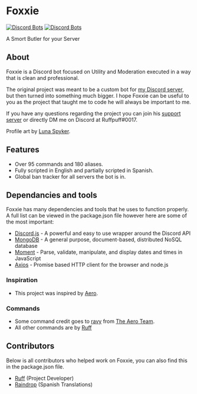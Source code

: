 # Foxxie
[![Discord Bots](https://top.gg/api/widget/status/812546582531801118.svg)](https://top.gg/bot/812546582531801118) [![Discord Bots](https://top.gg/api/widget/upvotes/812546582531801118.svg)](https://top.gg/bot/812546582531801118)

A Smort Butler for your Server

## About

Foxxie is a Discord bot focused on Utility and Moderation executed in a way that is clean and professional.

The original project was meant to be a custom bot for [my Discord server](https://discord.gg/kAbuCpfnCk), but then turned into something much bigger. I hope Foxxie can be useful to you as the project that taught me to code he will always be important to me.

If you have any questions regarding the project you can join his [support server](https://discord.gg/jMernA8hD9) or directly DM me on Discord at Ruffpuff#0017.

Profile art by [Luna Spyker](https://twitter.com/LunaSpyker).

## Features

* Over 95 commands and 180 aliases.
* Fully scripted in English and partially scripted in Spanish.
* Global ban tracker for all servers the bot is in.

## Dependancies and tools

Foxxie has many dependencies and tools that he uses to function properly. A full list can be viewed in the package.json file however here are some of the most important:
- [Discord.js](https://discord.js.org) - A powerful and easy to use wrapper around the Discord API
- [MongoDB](https://www.mongodb.com/) - A general purpose, document-based, distributed NoSQL database
- [Moment](https://momentjs.com) - Parse, validate, manipulate,
and display dates and times in JavaScript
- [Axios](https://www.npmjs.com/package/axios) - Promise based HTTP client for the browser and node.js

### Inspiration

* This project was inspired by [Aero](https://aero.bot).

### Commands

* Some command credit goes to [ravy](https://ravy.xyz) from [The Aero Team](https://aero.bot).
* All other commands are by [Ruff](https://github.com/Ruffpuff1)

## Contributors

Below is all contributors who helped work on Foxxie, you can also find this in the package.json file.
- [Ruff](https://github.com/Ruffpuff1) (Project Developer)
- [Raindrop](https://github.com/Raindrop-Droptop) (Spanish Translations)
